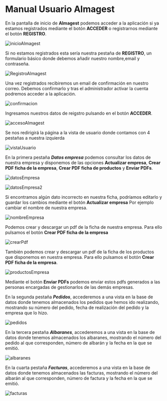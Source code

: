 # Manual Usuario Almagest
En la pantalla de inicio de **Almagest** podemos acceder a la aplicación si ya estamos registrados mediante el botón **ACCEDER** o registrarnos mediante el botón **REGISTRO**.

![inicioAlmagest](https://user-images.githubusercontent.com/93120404/155229643-b67e9c52-2a78-4262-80a0-73c1d05ae286.png)

Si no estamos registrados esta sería nuestra pestaña de **REGISTRO**, un formulario básico donde debemos añadir nuestro nombre,email y contraseña.

![RegistroAlmagest](https://user-images.githubusercontent.com/93120404/155230000-1bfca47b-759c-4748-afb4-42801f93ef41.png)

Una vez registrados recibiremos un email de confirmación en nuestro correo. Debemos confirmarlo y tras el administrador activar la cuenta podremos acceder a la aplicación.

![confirmacion](https://user-images.githubusercontent.com/93120404/155230518-804cc1c4-b43e-4962-a342-4a045861c01f.png)

Ingresamos nuestros datos de reigstro pulsando en el botón **ACCEDER**.

![accesoAlmagest](https://user-images.githubusercontent.com/93120404/155229690-a03135b8-b201-4f46-89f4-8879a738eb77.png)

Se nos redirigirá la página a la vista de usuario donde contamos con 4 pestañas a nuestra izquierda

![vistaUsuario](https://user-images.githubusercontent.com/93120404/155230051-4a6647c7-a21f-4a1b-8a3f-c7cba3390802.png)

En la primera pestaña ***Datos empresa*** podemos consultar los datos de nuestra empresa y disponemos de las opciones **Actualizar empresa**, **Crear PDF ficha de la empresa**, **Crear PDF ficha de productos** y **Enviar PDFs**.

![datosEmpresa](https://user-images.githubusercontent.com/93120404/155229751-69f153c8-b2be-4f5a-bba6-77a6a81e50e8.png)

![datosEmpresa2](https://user-images.githubusercontent.com/93120404/155229773-752eda29-3377-46cc-96da-12bbc4698099.png)

Si encontramos algún dato incorrecto en nuestra ficha, podríamos editarlo y guardar los cambios mediante el botón **Actualizar empresa**
Por ejemplo cambiar el nombre de nuestra empresa.

![nombreEmpresa](https://user-images.githubusercontent.com/93120404/155229847-55a1e9f1-9794-4ba7-8c8a-110aa9e73d32.png)

Podemos crear y descargar un pdf de la ficha  de nuestra empresa. Para ello pulsamos el botón **Crear PDF ficha de la empresa**

![crearPdf](https://user-images.githubusercontent.com/93120404/155229909-64c76e83-5f5c-4b0f-b5a3-39fd621165f1.png)

También podemos crear y descargar un pdf de la ficha  de los productos que disponemos en nuestra empresa. Para ello pulsamos el botón **Crear PDF ficha de la empresa**.

![productosEmpresa](https://user-images.githubusercontent.com/93120404/155229961-3dd025ba-d094-4e95-9c4f-4c42ab8c91d3.png)

Mediante el botón **Enviar PDFs** podemos enviar estos pdfs generados a las personas encargadas de gestionarlos de las demás empresas.

En la segunda pestaña ***Pedidos***, accederemos a una vista en la base de datos donde tenemos almacenados los pedidos que hemos ido realizando, mostrando su número del pedido, fecha de realización del pedido y la empresa que lo hizo.

![pedidos](https://user-images.githubusercontent.com/93120404/155230121-2b948926-0afc-4a71-a60c-1769e93cc212.png)

En la tercera pestaña ***Albaranes***, accederemos a una vista en la base de datos donde tenemos almacenados los albaranes, mostrando el número del pedido al que corresponden, número de albarán y la fecha en la que se emitió.

![albaranes](https://user-images.githubusercontent.com/93120404/155230158-8f7df511-62bf-4261-8d72-1bf6056a8bff.png)

En la cuarta pestaña ***Facturas***, accederemos a una vista en la base de datos donde tenemos almacenados las facturas, mostrando el número del albarán al que corresponden, número de factura y la fecha en la que se emitió.

![facturas](https://user-images.githubusercontent.com/93120404/155230169-21828f22-85db-4ede-b990-8815a6f4e55d.png)
